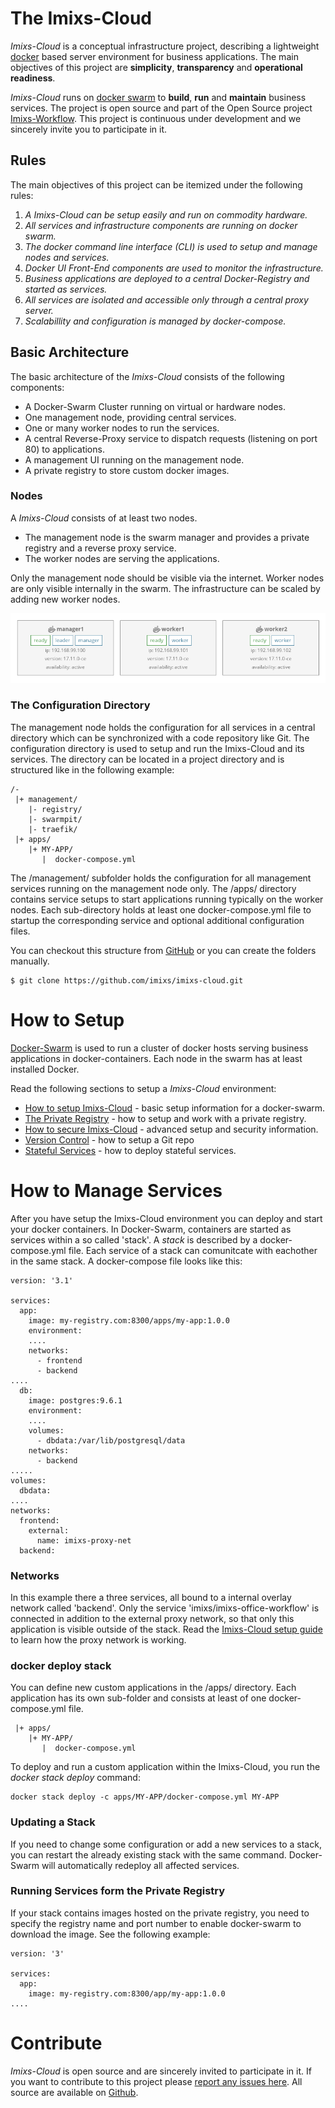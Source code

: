 # The Imixs-Cloud

_Imixs-Cloud_ is a conceptual infrastructure project, describing a lightweight [docker](https://www.docker.com/) based server environment for business applications.
The main objectives of this project are **simplicity**, **transparency** and **operational readiness**. 


_Imixs-Cloud_ runs on [docker swarm](https://docs.docker.com/engine/swarm/) to **build**, **run** and **maintain** business services.
The project is open source and part of the Open Source project [Imixs-Workflow](http://www.imixs.org). This project is continuous under development and we sincerely invite you to participate in it.


## Rules
The main objectives of this project can be itemized under the following rules:

 1. _A Imixs-Cloud can be setup easily and run on commodity hardware._
 2. _All services and infrastructure components are running on docker swarm._
 3. _The docker command line interface (CLI) is used to setup and manage nodes and services._ 
 4. _Docker UI Front-End components are used to monitor the infrastructure._
 5. _Business applications are deployed to a central Docker-Registry and started as services._
 6. _All services are isolated and accessible only through a central proxy server._
 7. _Scalabillity and configuration is managed by docker-compose._
 
 
## Basic Architecture

The basic architecture of the _Imixs-Cloud_ consists of the following components:

 * A Docker-Swarm Cluster running on virtual or hardware nodes. 
 * One management node, providing central services.
 * One or many worker nodes to run the services. 
 * A central Reverse-Proxy service to dispatch requests (listening on port 80) to applications.
 * A management UI running on the management node.
 * A private registry to store custom docker images.
 
 
### Nodes

A _Imixs-Cloud_ consists of at least two nodes. 

* The management node is the swarm manager and provides a private registry and a reverse proxy service.
* The worker nodes are serving the applications. 

Only the management node should be visible via the internet. Worker nodes are only visible internally in the swarm. The infrastructure can be scaled by adding new worker nodes. 


<img src="doc/imixs-cloud-01.png" />
 
### The Configuration Directory 
 
The management node holds the configuration for all services in a central directory which can be synchronized with a code repository like Git.
The configuration directory is used to setup and run the Imixs-Cloud and its services. The directory can be located in a project directory and is structured like in the following example:

	/-
	 |+ management/
	    |- registry/
	    |- swarmpit/
	    |- traefik/
	 |+ apps/
	    |+ MY-APP/
	       |  docker-compose.yml

The /management/ subfolder holds the configuration for all management services running on the management node only. 
The /apps/ directory contains service setups to start applications running typically on the worker nodes.
Each sub-directory holds at least one docker-compose.yml file to startup the corresponding service and optional additional configuration files. 

You can checkout this structure from [GitHub](https://github.com/imixs/imixs-cloud) or you can create the folders manually. 
 
	$ git clone https://github.com/imixs/imixs-cloud.git
 
# How to Setup

[Docker-Swarm](https://docs.docker.com/engine/swarm/) is used to run a cluster of docker hosts serving business applications in docker-containers.
Each node in the swarm has at least installed Docker.

Read the following sections to setup a _Imixs-Cloud_ environment:

 * [How to setup Imixs-Cloud](doc/SETUP.md) - basic setup information for a docker-swarm.
 * [The Private Registry](doc/REGISTRY.md) - how to setup and work with a private registry.
 * [How to secure Imixs-Cloud](doc/SECURITY.md) - advanced setup and security information.
 * [Version Control](doc/VERSIONCONTROL.md) - how to setup a Git repo
 * [Stateful Services](doc/STATEFUL.md) - how to deploy stateful services. 


# How to Manage Services

After you have setup the Imixs-Cloud environment you can deploy and start your docker containers. 
In Docker-Swarm, containers are started as services within a so called 'stack'. A _stack_ is described by a docker-compose.yml file. Each service of a stack can comunitcate with eachother in the same stack. A docker-compose file looks like this:

	version: '3.1'
	
	services:
	  app:
	    image: my-registry.com:8300/apps/my-app:1.0.0
	    environment:
	    ....
	    networks:
	      - frontend
	      - backend  
	....
	  db:
	    image: postgres:9.6.1
	    environment:
		....
	    volumes: 
	      - dbdata:/var/lib/postgresql/data
	    networks:
	      - backend
	.....
	volumes:
	  dbdata:
	....
	networks:
	  frontend:
	    external:
	      name: imixs-proxy-net 
	  backend: 


### Networks
In this example there a three services, all bound to a internal overlay network called 'backend'. Only the service 'imixs/imixs-office-workflow' is connected in addition to the external proxy network, so that only this application is visible outside of the stack. Read the [Imixs-Cloud setup guide](SETUP.md) to learn how the proxy network is working. 

### docker deploy stack
You can define new custom applications in the /apps/ directory. Each application has its own sub-folder and consists at least of one docker-compose.yml file. 

	 |+ apps/
	    |+ MY-APP/
	       |  docker-compose.yml

To deploy and run a custom application within the Imixs-Cloud, you run the _docker stack deploy_ command:

	docker stack deploy -c apps/MY-APP/docker-compose.yml MY-APP 

### Updating a Stack
If you need to change some configuration or add a new services to a stack, you can restart the already existing stack with the same command. Docker-Swarm will automatically redeploy all affected services. 


### Running Services form the Private Registry
If your stack contains images hosted on the private registry, you need to specify the registry name and port number to enable docker-swarm to download the image.  See the following example:


	version: '3'
	
	services:
	  app:
	    image: my-registry.com:8300/app/my-app:1.0.0
	....


  
# Contribute

_Imixs-Cloud_ is open source and are sincerely invited to participate in it. 
If you want to contribute to this project please [report any issues here](https://github.com/imixs/imixs-cloud/issues). 
All source are available on [Github](https://github.com/imixs/imixs-cloud).

